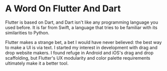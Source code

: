 # A Word On Flutter And Dart
Flutter is based on Dart, and Dart isn't like any programming language you used before. It is far from Swift, a language that tries to be familiar with its similarities to Python.

Flutter makes a strange bet, a bet I would have never believed: the best way to make a UI is via text.
I started my interest in development with drag and drop website makers. I found refuge in Android and iOS's drag and drop scaffolding, but Flutter's UX modularity and color palette requirements ultimately make it a better tool.
